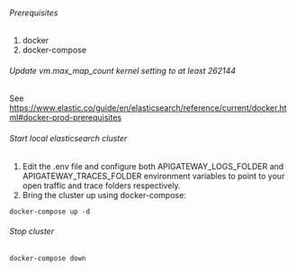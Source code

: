 ###### Prerequisites

1.  docker
2.  docker-compose

###### Update vm.max_map_count kernel setting to at least 262144

See https://www.elastic.co/guide/en/elasticsearch/reference/current/docker.html#docker-prod-prerequisites

###### Start local elasticsearch cluster

1.  Edit the .env file and configure both APIGATEWAY_LOGS_FOLDER and APIGATEWAY_TRACES_FOLDER environment variables to point to your open traffic and trace folders respectively.
2.  Bring the cluster up using docker-compose:
````
docker-compose up -d
````

###### Stop cluster
````
docker-compose down
````

